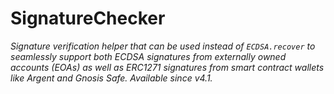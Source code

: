 # SignatureChecker







*Signature verification helper that can be used instead of `ECDSA.recover` to seamlessly support both ECDSA signatures from externally owned accounts (EOAs) as well as ERC1271 signatures from smart contract wallets like Argent and Gnosis Safe. _Available since v4.1._*



